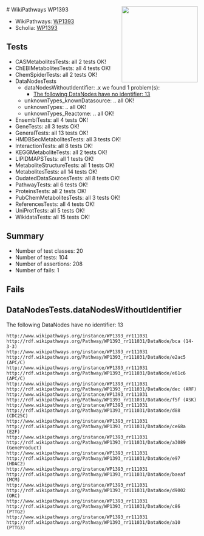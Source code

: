 <img style="float: right; width: 200px" src="https://upload.wikimedia.org/wikipedia/commons/thumb/8/83/Wplogo_with_text_500.png/640px-Wplogo_with_text_500.png" />
# WikiPathways WP1393

* WikiPathways: [WP1393](https://wikipathways.org/pathways/WP1393)
* Scholia: [WP1393](https://scholia.toolforge.org/wikipathways/WP1393)
## Tests
* CASMetabolitesTests: all 2 tests OK!
* ChEBIMetabolitesTests: all 4 tests OK!
* ChemSpiderTests: all 2 tests OK!
* DataNodesTests
    * dataNodesWithoutIdentifier: .x we found 1 problem(s):
        * [The following DataNodes have no identifier: 13](#8792c493)
    * unknownTypes_knownDatasource: .. all OK!
    * unknownTypes: .. all OK!
    * unknownTypes_Reactome: .. all OK!
* EnsemblTests: all 4 tests OK!
* GeneTests: all 3 tests OK!
* GeneralTests: all 13 tests OK!
* HMDBSecMetabolitesTests: all 3 tests OK!
* InteractionTests: all 8 tests OK!
* KEGGMetaboliteTests: all 2 tests OK!
* LIPIDMAPSTests: all 1 tests OK!
* MetaboliteStructureTests: all 1 tests OK!
* MetabolitesTests: all 14 tests OK!
* OudatedDataSourcesTests: all 8 tests OK!
* PathwayTests: all 6 tests OK!
* ProteinsTests: all 2 tests OK!
* PubChemMetabolitesTests: all 3 tests OK!
* ReferencesTests: all 4 tests OK!
* UniProtTests: all 5 tests OK!
* WikidataTests: all 15 tests OK!


## Summary

* Number of test classes: 20
* Number of tests: 104
* Number of assertions: 208
* Number of fails: 1

## Fails

<a name="8792c493" />

## DataNodesTests.dataNodesWithoutIdentifier

The following DataNodes have no identifier: 13
```
http://www.wikipathways.org/instance/WP1393_rr111031 http://rdf.wikipathways.org/Pathway/WP1393_rr111031/DataNode/bca (14-3-3)
http://www.wikipathways.org/instance/WP1393_rr111031 http://rdf.wikipathways.org/Pathway/WP1393_rr111031/DataNode/e2ac5 (APC/C)
http://www.wikipathways.org/instance/WP1393_rr111031 http://rdf.wikipathways.org/Pathway/WP1393_rr111031/DataNode/e61c6 (APC/C)
http://www.wikipathways.org/instance/WP1393_rr111031 http://rdf.wikipathways.org/Pathway/WP1393_rr111031/DataNode/dec (ARF)
http://www.wikipathways.org/instance/WP1393_rr111031 http://rdf.wikipathways.org/Pathway/WP1393_rr111031/DataNode/f5f (ASK)
http://www.wikipathways.org/instance/WP1393_rr111031 http://rdf.wikipathways.org/Pathway/WP1393_rr111031/DataNode/d88 (CDC25C)
http://www.wikipathways.org/instance/WP1393_rr111031 http://rdf.wikipathways.org/Pathway/WP1393_rr111031/DataNode/ce68a (E2F)
http://www.wikipathways.org/instance/WP1393_rr111031 http://rdf.wikipathways.org/Pathway/WP1393_rr111031/DataNode/a3089 (GeneProduct)
http://www.wikipathways.org/instance/WP1393_rr111031 http://rdf.wikipathways.org/Pathway/WP1393_rr111031/DataNode/e97 (HDAC2)
http://www.wikipathways.org/instance/WP1393_rr111031 http://rdf.wikipathways.org/Pathway/WP1393_rr111031/DataNode/baeaf (MCM)
http://www.wikipathways.org/instance/WP1393_rr111031 http://rdf.wikipathways.org/Pathway/WP1393_rr111031/DataNode/d9002 (ORC)
http://www.wikipathways.org/instance/WP1393_rr111031 http://rdf.wikipathways.org/Pathway/WP1393_rr111031/DataNode/c86 (PTTG2)
http://www.wikipathways.org/instance/WP1393_rr111031 http://rdf.wikipathways.org/Pathway/WP1393_rr111031/DataNode/a10 (PTTG3)
```

